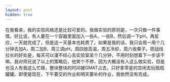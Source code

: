 ```yaml
---
layout: post
hidden: true
---
```

在我看来，我的实验风格还是比较可爱的。我做实验的原则是，一次只做一件事情。好比说，有人要在一个容器里面加入一些A，一些B，然后调一下pH，再反应，一天就完成了，但是这一天基本也耗费了。如果是我的话，我只会周一用个几分钟去加A，周二加B，周三调pH，周四放高温，周五冷却，周六收果子。把战线拉长的好处是，每天可以漫不经心去实验室呆个几分钟，不用时刻想着下一步该干嘛。我对师兄说了以上的策略后，他笑个不停，因为大概没有人这么做实验，但是也没人有我这么忙碌，整块整块的时间被GMAT占去，只好拿零星的空闲去玩瓶瓶罐罐。即使是现在，下午要交的作业和明天要补的作业，我依然没有完成。